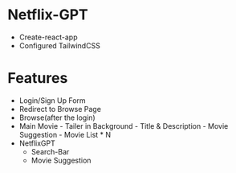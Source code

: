 # Netflix-GPT

- Create-react-app
- Configured TailwindCSS

# Features
  - Login/Sign Up Form
  - Redirect to Browse Page
  - Browse(after the login)
  - Main Movie 
        - Tailer in Background
        - Title & Description
        - Movie Suggestion
            - Movie List * N
  - NetflixGPT
    - Search-Bar
    - Movie Suggestion       
            
